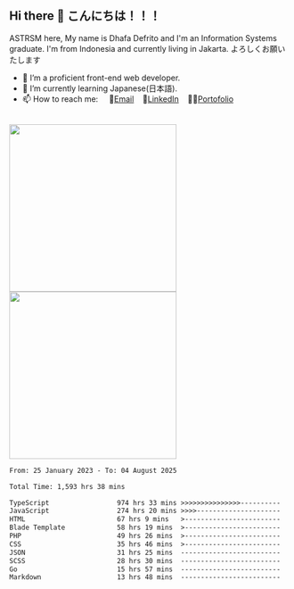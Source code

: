 ## Hi there 👋 こんにちは！！！
ASTRSM here, My name is Dhafa Defrito and I'm an Information Systems graduate. I'm from Indonesia and currently living in Jakarta. よろしくお願いたします

- 🔭 I’m a proficient front-end web developer.
- 🌱 I’m currently learning Japanese(日本語).
- 📫 How to reach me: &nbsp;&nbsp;&nbsp;&nbsp;📧[Email](ddefrito@gmail.com)&nbsp;&nbsp;&nbsp;&nbsp;💼[LinkedIn](https://www.linkedin.com/in/dhafad)&nbsp;&nbsp;&nbsp;&nbsp;👨‍🎨[Portofolio](https://ddefrito.vercel.app/)

<br>

<div align="left">
  <img src="https://media1.tenor.com/m/F96DSPtSiSgAAAAd/isekaijoucho-kamitsubaki.gif" height="300" />
	<a href="https://last.fm/user/nerumaeni"><img src="https://lastfm-recently-played.vercel.app/api?user=nerumaeni&count=5" height="300" /></a>
</div=

<!--START_SECTION:waka-->

```txt
From: 25 January 2023 - To: 04 August 2025

Total Time: 1,593 hrs 38 mins

TypeScript                 974 hrs 33 mins >>>>>>>>>>>>>>>----------   61.15 %
JavaScript                 274 hrs 20 mins >>>>---------------------   17.21 %
HTML                       67 hrs 9 mins   >------------------------   04.21 %
Blade Template             58 hrs 19 mins  >------------------------   03.66 %
PHP                        49 hrs 26 mins  >------------------------   03.10 %
CSS                        35 hrs 46 mins  >------------------------   02.24 %
JSON                       31 hrs 25 mins  -------------------------   01.97 %
SCSS                       28 hrs 30 mins  -------------------------   01.79 %
Go                         15 hrs 57 mins  -------------------------   01.00 %
Markdown                   13 hrs 48 mins  -------------------------   00.87 %
```

<!--END_SECTION:waka-->
